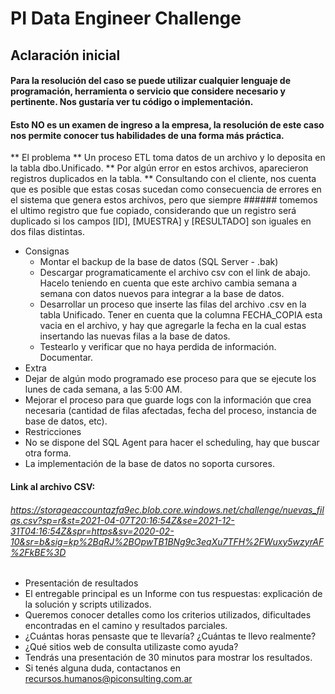 # PI Data Engineer Challenge
## Aclaración inicial
#### Para la resolución del caso se puede utilizar cualquier lenguaje de programación, herramienta o servicio que considere necesario y pertinente. Nos gustaría ver tu código o implementación.
#### Esto NO es un examen de ingreso a la empresa, la resolución de este caso nos permite conocer tus habilidades de una forma más práctica.


** El problema
 ** Un proceso ETL toma datos de un archivo y lo deposita en la tabla dbo.Unificado.
 ** Por algún error en estos archivos, aparecieron registros duplicados en la tabla.
 ** Consultando con el cliente, nos cuenta que es posible que estas cosas sucedan como consecuencia de errores en el sistema que genera estos archivos, pero que siempre ###### tomemos el ultimo registro que fue copiado, considerando que un registro será duplicado si los campos [ID], [MUESTRA] y [RESULTADO] son iguales en dos filas distintas.
* Consignas
  * Montar el backup de la base de datos (SQL Server - .bak)
  * Descargar programaticamente el archivo csv con el link de abajo. Hacelo teniendo en cuenta que este archivo cambia semana a semana con datos nuevos para integrar a la base       de datos.
  * Desarrollar un proceso que inserte las filas del archivo .csv en la tabla Unificado. Tener en cuenta que la columna FECHA_COPIA esta vacia en el archivo, y hay que agregarle     la fecha en la cual estas insertando las nuevas filas a la base de datos.
  * Testearlo y verificar que no haya perdida de información. Documentar.
* Extra
 * Dejar de algún modo programado ese proceso para que se ejecute los lunes de cada semana, a las 5:00 AM.
 * Mejorar el proceso para que guarde logs con la información que crea necesaria (cantidad de filas afectadas, fecha del proceso, instancia de base de datos, etc).
* Restricciones
 * No se dispone del SQL Agent para hacer el scheduling, hay que buscar otra forma.
 * La implementación de la base de datos no soporta cursores.


#### Link al archivo CSV:
###### https://storageaccountazfa9ec.blob.core.windows.net/challenge/nuevas_filas.csv?sp=r&st=2021-04-07T20:16:54Z&se=2021-12-31T04:16:54Z&spr=https&sv=2020-02-10&sr=b&sig=kp%2BqRJ%2BOpwTB1BNg9c3eqXu7TFH%2FWuxy5wzyrAF%2FkBE%3D


* Presentación de resultados
 * El entregable principal es un Informe con tus respuestas: explicación de la solución y scripts utilizados.
 * Queremos conocer detalles como los criterios utilizados, dificultades encontradas en el camino y resultados parciales.
 * ¿Cuántas horas pensaste que te llevaría? ¿Cuántas te llevo realmente?
 * ¿Qué sitios web de consulta utilizaste como ayuda?
 * Tendrás una presentación de 30 minutos para mostrar los resultados.
 * Si tenés alguna duda, contactanos en recursos.humanos@piconsulting.com.ar
